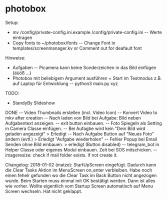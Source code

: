# photobox

Setup:
- mv /config/private-config.ini.example /config/private-config.ini
-- Werte eintragen
- Copy fonts to ~/photobox/fonts
-- Change Font in templates/screenmanager.kv or Comment out for deafault font


Hinweise:
- Aufgaben
-- Picamera kann keine Sonderzeichen in das Bild einfügen (äüöß ...)
- Photobox mit beliebigem Argument ausführen = Start im Testmodus z.B. auf Laptop für Entwicklung
-- python3 main.py xyz


TODO:
- StandyBy Slideshow


DONE
-- Video Thumbnails erstellen (incl. Video Icon)
-- Konvert Video to mkv after creation
-- Nach laden von Bild bei Aufgabe: Bild neben Aufgabentext anzeigen.
-- exit button einbauen.
-- Foto Spiegeln als Setting in Camera Classe einfügen.
-- Bei Aufagbe wird kein "Dein Bild wird geladen angezeigt" > Erledigt
-- Nach Aufgabe Button auf "Neues Foto" ändern (evtl.) > Erledigt "Aufgabe wiederholen"
-- Fehler Popup bei Email Senden ohne Bild einbauen. > erledigt (Button disabled)
-- telegram_bot in Helper Classe oder eigenes Modul einbauen. Zeit bei SOS mitschicken.
-- imageresize: check if mail folder exists. if not create it.


Changelog:
2018-01-02 (matze):
StartUpScreen eingefügt. Dadurch kann die Clear Tasks Aktion im MenuScreen on_enter verbleiben.
Habe noch einen fehelr gefunden wo die Clear Task im Back Button nicht angezogen wurde.
Beim Starten muss einmal mit OK bestätigt werden. Dann ist alles wie vorher.
Wollte eigentlich vom Startup Screen automatisch auf Menu Screen wechseln. Hat nicht geklappt.
